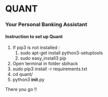 # QUANT
### Your Personal Banking Assistant

#### Instruction to set up Quant

1. If pip3 is not installed :
    1. sudo apt-get install python3-setuptools
    2. sudo easy_install3 pip
2. Open terminal in folder sbihack
3. sudo pip3 install -r requirements.txt
4. cd quant/
5. python3 __init__.py

There you go !!
